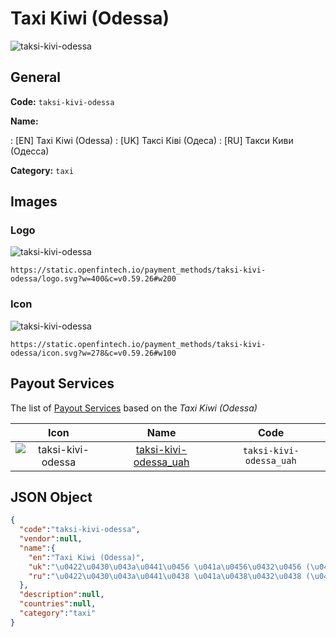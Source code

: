 
# Taxi Kiwi (Odessa) 
![taksi-kivi-odessa](https://static.openfintech.io/payment_methods/taksi-kivi-odessa/logo.svg?w=400&c=v0.59.26#w200)  

## General 
**Code:** `taksi-kivi-odessa` 
 
**Name:** 
 
:	[EN] Taxi Kiwi (Odessa) 
:	[UK] Таксі Ківі (Одеса) 
:	[RU] Такси Киви (Одесса) 
 
**Category:** `taxi` 
 

## Images 

### Logo 
![taksi-kivi-odessa](https://static.openfintech.io/payment_methods/taksi-kivi-odessa/logo.svg?w=400&c=v0.59.26#w200)  

```
https://static.openfintech.io/payment_methods/taksi-kivi-odessa/logo.svg?w=400&c=v0.59.26#w200
```  

### Icon 
![taksi-kivi-odessa](https://static.openfintech.io/payment_methods/taksi-kivi-odessa/icon.svg?w=278&c=v0.59.26#w100)  

```
https://static.openfintech.io/payment_methods/taksi-kivi-odessa/icon.svg?w=278&c=v0.59.26#w100
```  

## Payout Services 
 
The list of [Payout Services](/payout-services/) based on the _Taxi Kiwi (Odessa)_ 

|Icon|Name|Code| 
|:---:|:---:|:---:| 
|![taksi-kivi-odessa](https://static.openfintech.io/payout_methods/taksi-kivi-odessa/icon.svg?w=278&c=v0.59.26#w40) |[taksi-kivi-odessa_uah](/payout-services/taksi-kivi-odessa_uah/)|`taksi-kivi-odessa_uah`| 
 

## JSON Object 

```json
{
  "code":"taksi-kivi-odessa",
  "vendor":null,
  "name":{
    "en":"Taxi Kiwi (Odessa)",
    "uk":"\u0422\u0430\u043a\u0441\u0456 \u041a\u0456\u0432\u0456 (\u041e\u0434\u0435\u0441\u0430)",
    "ru":"\u0422\u0430\u043a\u0441\u0438 \u041a\u0438\u0432\u0438 (\u041e\u0434\u0435\u0441\u0441\u0430)"
  },
  "description":null,
  "countries":null,
  "category":"taxi"
}
```  
